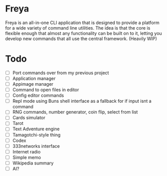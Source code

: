 # Freya

Freya is an all-in-one CLI application that is designed to provide a platform for a wide variety of command line utilities.
The idea is that the core is flexible enough that almost any functionality can be built on to it, letting you develop new commands that all use the central framework.
(Heavily WIP)

# Todo
- [ ] Port commands over from my previous project
- [ ] Application manager
- [ ] Appimage manager
- [ ] Command to open files in editor
- [ ] Config editor commands
- [ ] Repl mode using Buns shell interface as a fallback for if input isnt a command
- [ ] RNG commands, number generator, coin flip, select from list
- [ ] Cards simulator
- [ ] Tarot
- [ ] Text Adventure engine
- [ ] Tamagotchi-style thing
- [ ] Codex
- [ ] 333networks interface
- [ ] Internet radio
- [ ] Simple memo
- [ ] Wikipedia summary
- [ ] AI?
